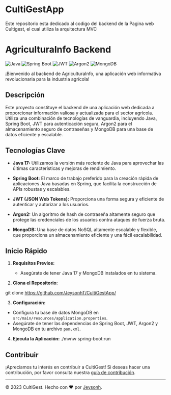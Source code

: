 # CultiGestApp
Este repositorio esta dedicado al codigo del backend de la Pagina web Cultigest, el cual utiliza la arquitectura MVC 

# AgriculturaInfo Backend

![Java](https://img.shields.io/badge/Java-11-brightgreen)
![Spring Boot](https://img.shields.io/badge/Spring%20Boot-2.5.5-brightgreen)
![JWT](https://img.shields.io/badge/JWT-1.0.9-blue)
![Argon2](https://img.shields.io/badge/Argon2-2.0.17-blue)
![MongoDB](https://img.shields.io/badge/MongoDB-4.4.9-brightgreen)

¡Bienvenido al backend de AgriculturaInfo, una aplicación web informativa revolucionaria para la industria agrícola!

## Descripción

Este proyecto constituye el backend de una aplicación web dedicada a proporcionar información valiosa y actualizada para el sector agrícola. Utiliza una combinación de tecnologías de vanguardia, incluyendo Java, Spring Boot, JWT para autenticación segura, Argon2 para el almacenamiento seguro de contraseñas y MongoDB para una base de datos eficiente y escalable.

## Tecnologías Clave

- **Java 17:** Utilizamos la versión más reciente de Java para aprovechar las últimas características y mejoras de rendimiento.

- **Spring Boot:** El marco de trabajo preferido para la creación rápida de aplicaciones Java basadas en Spring, que facilita la construcción de APIs robustas y escalables.

- **JWT (JSON Web Tokens):** Proporciona una forma segura y eficiente de autenticar y autorizar a los usuarios.

- **Argon2:** Un algoritmo de hash de contraseña altamente seguro que protege las credenciales de los usuarios contra ataques de fuerza bruta.

- **MongoDB:** Una base de datos NoSQL altamente escalable y flexible, que proporciona un almacenamiento eficiente y una fácil escalabilidad.

## Inicio Rápido

1. **Requisitos Previos:**
   - Asegúrate de tener Java 17 y MongoDB instalados en tu sistema.

2. **Clona el Repositorio:**
   
git clone https://github.com/JeysonhT/CultiGestApp/


3. **Configuración:**
- Configura tu base de datos MongoDB en `src/main/resources/application.properties`.
- Asegúrate de tener las dependencias de Spring Boot, JWT, Argon2 y MongoDB en tu archivo `pom.xml`.

4. **Ejecuta la Aplicación:**
./mvnw spring-boot:run


## Contribuir

¡Apreciamos tu interés en contribuir a CultiGest! Si deseas hacer una contribución, por favor consulta nuestra [guía de contribución](CONTRIBUTING.md).

---
© 2023 CultiGest. Hecho con ❤️ por [Jeysonh](https://github.com/JeysonhT/CultiGestApp).
